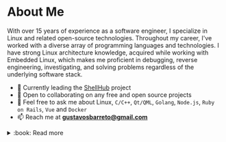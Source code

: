 # About Me

With over 15 years of experience as a software engineer, I specialize in Linux and related open-source technologies.
Throughout my career, I've worked with a diverse array of programming languages and technologies. I have strong Linux architecture knowledge, acquired while working with Embedded Linux, which makes me proficient in debugging, reverse engineering, investigating, and solving problems regardless of the underlying software stack.

- 🔭 Currently leading the [ShellHub](https://github.com/shellhub-io/shellhub) project
- 👯 Open to collaborating on any free and open source projects
- 💬 Feel free to ask me about Linux, `C/C++`, `Qt/QML`, `Golang`, `Node.js`, `Ruby on Rails`, `Vue` and `Docker`
- 📫 Reach me at **gustavosbarreto@gmail.com**

<details>
  <summary>:book: Read more</summary>

## Work Experience
In the overview below you will find my most recent work experience:

[<img align="left" height="94px" width="94px" alt="ShellHub" src="https://user-images.githubusercontent.com/86747/118304863-9796e780-b4bd-11eb-81c6-4d2edd789b91.png"/>](https://shellhub.io)

**Tech Lead and Software Engineer** \
[**ShellHub**](https://shellhub.io/) • Full-time \
Languages & Technologies
: `Golang`, `Vue.js`, `Docker`, `OpenResty/NGINX`, `MongoDB`, `Redis`, `Kubernetes` \
Featured Projects: [shellhub](https://github.com/shellhub-io/shellhub)
<br/>

[<img align="left" height="94px" width="94px" alt="UpdateHub" src="https://user-images.githubusercontent.com/86747/118305061-dc228300-b4bd-11eb-8f93-ffdf938e9b5d.png"/>](https://updatehub.io)

**Software Engineer and DevOps** \
[**UpdateHub**](https://updatehub.io) • Full-time \
Languages & Technologies: `RubyOnRails`, `Node.js`, `Golang`, `React`, `Docker`, `RabbitMQ`, `Rancher` \
Featured Projects: [updatehub](https://github.com/updatehub/updatehub/tree/v1), [updatehub-ce](https://github.com/updatehub/updatehub-ce)
<br/>

[<img align="left" height="94px" width="94px" alt="O.S. Systems" src="https://user-images.githubusercontent.com/86747/118305218-07a56d80-b4be-11eb-929b-037eaff284b9.png"/>](https://ossystems.com.br)

**Linux Software Engineer** \
[**O.S. Systems**](https://ossystems.com.br) • Full-time \
Languages & Technologies: `C++`, `Qt/QML`, `Yocto`, `Debian Tools`, `NetworkManager`, `Systemd`, `D-BUS`, `Udev` \
Featured Projects: [qt-kiosk-browser](https://github.com/OSSystems/qt-kiosk-browser), [qconnman-ui](https://github.com/OSSystems/qconnman-ui)
<br/>
<br/>

## Languages & Technologies

![Linux](https://img.shields.io/static/v1?label=%20&message=Linux&color=FCC624&logoColor=black&style=flat-square&logo=linux)
![DEBIAN](https://img.shields.io/static/v1?label=%20&message=Debian&color=A81D33&logoColor=white&style=flat-square&logo=debian)
![ARCH LINUX](https://img.shields.io/static/v1?label=%20&message=Arch%20Linux&color=1793D1&logoColor=white&style=flat-square&logo=arch%20linux)
![ALPINE LINUX](https://img.shields.io/static/v1?label=%20&message=Alpine%20Linux&color=0D597F&logoColor=white&flat-square&logo=alpine%20linux)


![C++](https://img.shields.io/static/v1?label=%20&message=C%2B%2B&color=00599C&logoColor=white&style=flat-square&logo=c%2B%2B)
![GOLANG](https://img.shields.io/static/v1?label=%20&message=Golang&color=00ADD8&logoColor=white&style=fflat-square&logo=go)
![NODE.JS](https://img.shields.io/static/v1?label=%20&message=Node.js&color=339933&logoColor=white&style=fflat-square&logo=node.js)
![RUBY](https://img.shields.io/static/v1?label=%20&message=Ruby&color=CC342D&logoColor=white&style=flat-square&logo=ruby)
![SHELLSCRIPT](https://img.shields.io/static/v1?label=%20&message=Shellscript&color=2B3539&logoColor=white&style=flat-square&logo=gnu%20bash)

![EXPRESS](https://img.shields.io/static/v1?label=%20&message=Express&color=000000&logoColor=white&style=flat-square&logo=express)
![RUBY ON RAILS](https://img.shields.io/static/v1?label=%20&message=RubyOnRails&color=CC0000&logoColor=white&style=flat-square&logo=ruby%20on%20rails)

![MYSQL](https://img.shields.io/static/v1?label=%20&message=MySQL&color=4479A1&logoColor=white&style=flat-square&logo=mysql)
![MONGODB](https://img.shields.io/static/v1?label=%20&message=MongoDB&color=47A248&logoColor=white&style=flat-square&logo=mongodb)

![RABBITMQ](https://img.shields.io/static/v1?label=%20&message=RabbitMQ&color=FF6600&logoColor=white&style=flat-square&logo=rabbitmq)
![REDIS](https://img.shields.io/static/v1?label=%20&message=Redis&color=DC382D&logoColor=white&flat-square&logo=redis)

![QT](https://img.shields.io/static/v1?label=%20&message=Qt/QML&color=41CD52&logoColor=white&style=flat-square&logo=qt)

![REACT](https://img.shields.io/static/v1?label=%20&message=React&color=61DAFB&logoColor=black&style=flat-square&logo=react)
![VUE.JS](https://img.shields.io/static/v1?label=%20&message=Vue.js&color=4FC08D&logoColor=white&style=flat-square&logo=vue.js)

![DOCKER](https://img.shields.io/static/v1?label=%20&message=Docker&color=2496ED&logoColor=white&style=flat-square&logo=docker)
![KUBERNETES](https://img.shields.io/static/v1?label=%20&message=Kubernetes&color=326CE5&logoColor=white&style=flat-square&logo=kubernetes)

![CIRCLECI](https://img.shields.io/static/v1?label=%20&message=CircleCI&color=343434&logoColor=white&style=flat-square&logo=circleci)
![GITHUB ACTIONS](https://img.shields.io/static/v1?label=%20&message=GitHub%20Actions&color=2088FF&logoColor=white&style=flat-square&logo=github%20actions)

![DIGITALOCEAN](https://img.shields.io/static/v1?label=%20&message=DigitalOcean&color=0080FF&logoColor=white&style=flat-square&logo=digitalocean)
![AMAZON AWS](https://img.shields.io/static/v1?label=%20&message=Amazon%20AWS&color=232F3E&logoColor=white&style=flat-square&logo=amazon%20aws)

</details>
